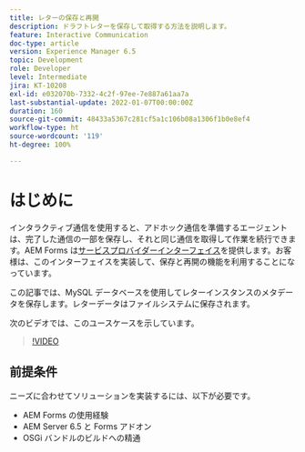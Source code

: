 ```yaml
---
title: レターの保存と再開
description: ドラフトレターを保存して取得する方法を説明します。
feature: Interactive Communication
doc-type: article
version: Experience Manager 6.5
topic: Development
role: Developer
level: Intermediate
jira: KT-10208
exl-id: e032070b-7332-4c2f-97ee-7e887a61aa7a
last-substantial-update: 2022-01-07T00:00:00Z
duration: 160
source-git-commit: 48433a5367c281cf5a1c106b08a1306f1b0e8ef4
workflow-type: ht
source-wordcount: '119'
ht-degree: 100%

---
```


# はじめに

インタラクティブ通信を使用すると、アドホック通信を準備するエージェントは、完了した通信の一部を保存し、それと同じ通信を取得して作業を続行できます。AEM Forms は[サービスプロバイダーインターフェイス](https://developer.adobe.com/experience-manager/reference-materials/6-5/forms/javadocs/com/adobe/fd/ccm/ccr/ccrDocumentInstance/api/services/CCRDocumentInstanceService.html)を提供します。お客様は、このインターフェイスを実装して、保存と再開の機能を利用することになっています。

この記事では、MySQL データベースを使用してレターインスタンスのメタデータを保存します。レターデータはファイルシステムに保存されます。

次のビデオでは、このユースケースを示しています。

>[!VIDEO](https://video.tv.adobe.com/v/342129?quality=12&learn=on)

## 前提条件

ニーズに合わせてソリューションを実装するには、以下が必要です。

* AEM Forms の使用経験
* AEM Server 6.5 と Forms アドオン
* OSGi バンドルのビルドへの精通

